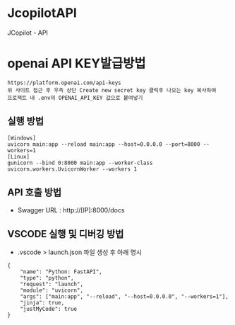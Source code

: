 # JcopilotAPI

JCopilot - API 

# openai API KEY발급방법
```
https://platform.openai.com/api-keys
위 사이트 접근 후 우측 상단 Create new secret key 클릭후 나오는 key 복사하여
프로젝트 내 .env의 OPENAI_API_KEY 값으로 붙여넣기
```

## 실행 방법
```
[Windows]
uvicorn main:app --reload main:app --host=0.0.0.0 --port=8000 --workers=1
[Linux]
gunicorn --bind 0:8000 main:app --worker-class uvicorn.workers.UvicornWorker --workers 1
```

## API 호출 방법
* Swagger URL : http://[IP]:8000/docs

## VSCODE 실행 및 디버깅 방법
* .vscode > launch.json 파일 생성 후 아래 명시
```
{
    "name": "Python: FastAPI",
    "type": "python",
    "request": "launch",
    "module": "uvicorn",
    "args": ["main:app", "--reload", "--host=0.0.0.0", "--workers=1"],
    "jinja": true,
    "justMyCode": true
}
```
